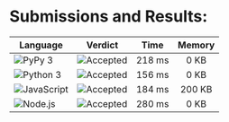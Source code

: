 # Submissions and Results:

| **Language**   | **Verdict**   | **Time**   | **Memory**   |
|------------------|:---------------:|:-------------:|:----------------:|
| ![PyPy 3](https://img.shields.io/badge/PyPy%203-grey?style=for-the-badge&logo=pypy)        | ![Accepted](https://img.shields.io/badge/Accepted-green)        | 218 ms        | 0 KB            |
| ![Python 3](https://img.shields.io/badge/python-grey?style=for-the-badge&logo=python)         | ![Accepted](https://img.shields.io/badge/Accepted-green)        | 156 ms        | 0 KB            |
| ![JavaScript](https://img.shields.io/badge/javascript-grey?style=for-the-badge&logo=javascript)       | ![Accepted](https://img.shields.io/badge/Accepted-green)        | 184 ms        | 200 KB          |
| ![Node.js](https://img.shields.io/badge/Node.js-grey?style=for-the-badge&logo=node.js)          | ![Accepted](https://img.shields.io/badge/Accepted-green)        | 280 ms        | 0 KB            |
